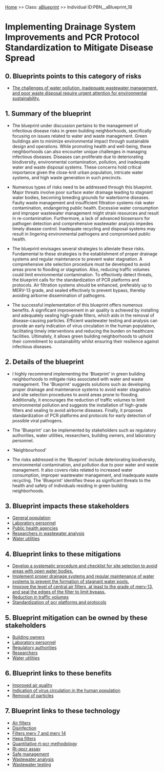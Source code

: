 [Home](https://github.com/mm80843/T3.5/blob/pages/index.md) >> Class: [aBlueprint](https://github.com/mm80843/T3.5/tree/pages/docs/aBlueprint/index.md) >> Individual ID:PBN__aBlueprint_18 

# __Implementing Drainage System Improvements and PCR Protocol Standardization to Mitigate Disease Spread__

## 0. Blueprints points to this category of risks

* [The challenges of water pollution, inadequate wastewater management, and poor waste disposal require urgent attention for environmental sustainability.](https://github.com/mm80843/T3.5/blob/pages/PBNCategory/PBN__PBNCategory_59.md)

## 1. Summary of the blueprint

* The blueprint under discussion pertains to the management of infectious disease risks in green building neighborhoods, specifically focusing on issues related to water and waste management. Green buildings aim to minimize environmental impact through sustainable design and operations. While promoting health and well-being, these neighborhoods can also encounter unique challenges in managing infectious diseases. Diseases can proliferate due to deteriorating biodiversity, environmental contamination, pollution, and inadequate water and waste disposal systems. These concerns hold critical importance given the close-knit urban population, intricate water systems, and high waste generation in such precincts. 

* Numerous types of risks need to be addressed through this blueprint. Major threats involve poor surface water drainage leading to stagnant water bodies, becoming breeding grounds for waterborne diseases. Faulty waste management and insufficient filtration systems risk water contamination, endangering public health. Excessive water consumption and improper wastewater management might strain resources and result in re-contamination. Furthermore, a lack of advanced biosensors for pathogen detection and comprehensive wastewater analysis impedes timely disease control. Inadequate recycling and disposal systems may result in lingering environmental pathogens and compromised public health.

* The blueprint envisages several strategies to alleviate these risks. Fundamental to these strategies is the establishment of proper drainage systems and regular maintenance to prevent water stagnation. A comprehensive site selection procedure must be developed to avoid areas prone to flooding or stagnation. Also, reducing traffic volumes could limit environmental contamination. To effectively detect threats, the blueprint calls for the standardization of PCR platforms and protocols. Air filtration systems should be enhanced, preferably up to MERV-13 grade, and sealed effectively to prevent bypass, thereby avoiding airborne dissemination of pathogens. 

* The successful implementation of this blueprint offers numerous benefits. A significant improvement in air quality is achieved by installing and adequately sealing high-grade filters, which aids in the removal of disease-causing particles. Efficient wastewater testing and analysis can provide an early indication of virus circulation in the human population, facilitating timely interventions and reducing the burden on healthcare facilities. Ultimately, it allows green building neighborhoods to uphold their commitment to sustainability whilst ensuring their resilience against infectious diseases.


## 2. Details of the blueprint

* I highly recommend implementing the 'Blueprint' in green building neighborhoods to mitigate risks associated with water and waste management. The 'Blueprint' suggests solutions such as developing proper drainage and maintenance systems to avoid water stagnation and site selection procedures to avoid areas prone to flooding. Additionally, it encourages the reduction of traffic volumes to limit environmental pollution and suggests the installation of high-grade filters and sealing to avoid airborne diseases. Finally, it proposes standardization of PCR platforms and protocols for early detection of possible viral pathogens.

* The 'Blueprint' can be implemented by stakeholders such as regulatory authorities, water utilities, researchers, building owners, and laboratory personnel.

* 'Neighbourhood'

* The risks addressed in the 'Blueprint' include deteriorating biodiversity, environmental contamination, and pollution due to poor water and waste management. It also covers risks related to increased water consumption, improper wastewater management, and inadequate waste recycling. The 'Blueprint' identifies these as significant threats to the health and safety of individuals residing in green building neighborhoods.

## 3. Blueprint impacts these stakeholders

* [General population](https://github.com/mm80843/T3.5/blob/pages/Stakeholder/PBN__Stakeholder_9.md)
* [Laboratory personnel](https://github.com/mm80843/T3.5/blob/pages/Stakeholder/PBN__Stakeholder_222.md)
* [Public health agencies](https://github.com/mm80843/T3.5/blob/pages/Stakeholder/PBN__Stakeholder_329.md)
* [Researchers in wastewater analysis](https://github.com/mm80843/T3.5/blob/pages/Stakeholder/PBN__Stakeholder_688.md)
* [Water utilities](https://github.com/mm80843/T3.5/blob/pages/Stakeholder/PBN__Stakeholder_689.md)

## 4. Blueprint links to these mitigations

* [Develop a systematic procedure and checklist for site selection to avoid areas with open water bodies.](https://github.com/mm80843/T3.5/blob/pages/Mitigation/PBN__Mitigation_2418.md)
* [Implement proper drainage systems and regular maintenance of water systems to prevent the formation of stagnant water pools.](https://github.com/mm80843/T3.5/blob/pages/Mitigation/PBN__Mitigation_2415.md)
* [Improve the level of central air filters, at least to the grade of merv-13, and seal the edges of the filter to limit bypass.](https://github.com/mm80843/T3.5/blob/pages/Mitigation/PBN__Mitigation_814.md)
* [Reduction in traffic volumes](https://github.com/mm80843/T3.5/blob/pages/Mitigation/PBN__Mitigation_877.md)
* [Standardization of pcr platforms and protocols](https://github.com/mm80843/T3.5/blob/pages/Mitigation/PBN__Mitigation_1934.md)

## 5. Blueprint mitigation can be owned by these stakeholders

* [Building owners](https://github.com/mm80843/T3.5/blob/pages/Stakeholder/PBN__Stakeholder_2.md)
* [Laboratory personnel](https://github.com/mm80843/T3.5/blob/pages/Stakeholder/PBN__Stakeholder_80.md)
* [Regulatory authorities](https://github.com/mm80843/T3.5/blob/pages/Stakeholder/PBN__Stakeholder_1293.md)
* [Researchers](https://github.com/mm80843/T3.5/blob/pages/Stakeholder/PBN__Stakeholder_329.md)
* [Water utilities](https://github.com/mm80843/T3.5/blob/pages/Stakeholder/PBN__Stakeholder_688.md)

## 6. Blueprint links to these benefits

* [Improved air quality](https://github.com/mm80843/T3.5/blob/pages/Benef/PBN__Benef_192.md)
* [Indication of virus circulation in the human population](https://github.com/mm80843/T3.5/blob/pages/Benef/PBN__Benef_314.md)
* [Removal of particles](https://github.com/mm80843/T3.5/blob/pages/Benef/PBN__Benef_360.md)

## 7. Blueprint links to these technology

* [Air filters](https://github.com/mm80843/T3.5/blob/pages/Technology/PBN__Technology_22.md)
* [Disinfection](https://github.com/mm80843/T3.5/blob/pages/Technology/PBN__Technology_3066.md)
* [Filters merv 7 and merv 14](https://github.com/mm80843/T3.5/blob/pages/Technology/PBN__Technology_3067.md)
* [Hepa filters](https://github.com/mm80843/T3.5/blob/pages/Technology/PBN__Technology_3129.md)
* [Quantitative rt-pcr methodology](https://github.com/mm80843/T3.5/blob/pages/Technology/PBN__Technology_672.md)
* [Rt-qpcr assay](https://github.com/mm80843/T3.5/blob/pages/Technology/PBN__Technology_1109.md)
* [Safe management](https://github.com/mm80843/T3.5/blob/pages/Technology/PBN__Technology_833.md)
* [Wastewater analysis](https://github.com/mm80843/T3.5/blob/pages/Technology/PBN__Technology_3624.md)
* [Wastewater testing](https://github.com/mm80843/T3.5/blob/pages/Technology/PBN__Technology_3173.md)

